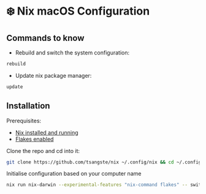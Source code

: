 # ❄️ Nix macOS Configuration

## Commands to know
- Rebuild and switch the system configuration:
```bash
rebuild
``` 

- Update nix package manager:
```bash
update
```

## Installation

Prerequisites:
- [Nix installed and running](https://nixos.org/download/)
- [Flakes enabled](https://nixos.wiki/wiki/flakes)

Clone the repo and cd into it:

```bash
git clone https://github.com/tsangste/nix ~/.config/nix && cd ~/.config/nix
```

Initialise configuration based on your computer name

```bash
nix run nix-darwin --experimental-features "nix-command flakes" -- switch --flake '.#yourComputer'
```
